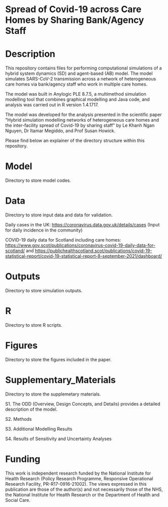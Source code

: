 # Spread of Covid-19 across Care Homes by Sharing Bank/Agency Staff
# Description
This repository contains files for performing computational simulations of a hybrid system dynamics (SD) and agent-based (AB) model. The model simulates SARS-CoV-2 transmission across a network of heterogeneous care homes via bank/agency staff who work in multiple care homes. 

The model was built in Anylogic PLE 8.7.5, a multimethod simulation modelling tool that combines graphical modelling and Java code, and analysis was carried out in R version 1.4.1717.

The model was developed for the analysis presented in the scientific paper "Hybrid simulation modelling networks of heterogeneous care homes and the inter-facility spread of Covid-19 by sharing staff" by Le Khanh Ngan Nguyen, Dr Itamar Megiddo, and Prof Susan Howick.

Please find below an explainer of the directory structure within this repository.

# Model 
Directory to store model codes.

# Data
Directory to store input data and data for validation.

Daily cases in the UK: https://coronavirus.data.gov.uk/details/cases (Input for daily incidence in the community)

COVID-19 daily data for Scotland including care homes: https://www.gov.scot/publications/coronavirus-covid-19-daily-data-for-scotland/ and 
https://publichealthscotland.scot/publications/covid-19-statistical-report/covid-19-statistical-report-8-september-2021/dashboard/

# Outputs
Directory to store simulation outputs.

# R
Directory to store R scripts.

# Figures
Directory to store the figures included in the paper.

# Supplementary_Materials
Directory to store the supplemetary materials.

S1. The ODD (Overview, Design Concepts, and Details) provides a detailed description of the model.

S2. Methods

S3. Additional Modelling Results

S4. Results of Sensitivity and Uncertainty Analyses

# Funding
This work is independent research funded by the National Institute for Health Research (Policy Research Programme, Responsive Operational Research Facility, PR-R17-0916-21002). The views expressed in this publication are those of the author(s) and not necessarily those of the NHS, the National Institute for Health Research or the Department of Health and Social Care.
